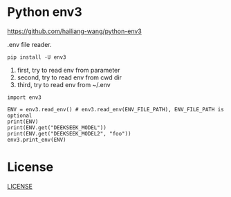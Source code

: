 # Python env3
https://github.com/hailiang-wang/python-env3

.env file reader.

```
pip install -U env3
```

1) first, try to read env from parameter
2) second, try to read env from cwd dir
3) third, try to read env from ~/.env


```
import env3

ENV = env3.read_env() # env3.read_env(ENV_FILE_PATH), ENV_FILE_PATH is optional
print(ENV)
print(ENV.get("DEEKSEEK_MODEL"))
print(ENV.get("DEEKSEEK_MODEL2", "foo"))
env3.print_env(ENV)
```

# License

[LICENSE](./LICENSE)